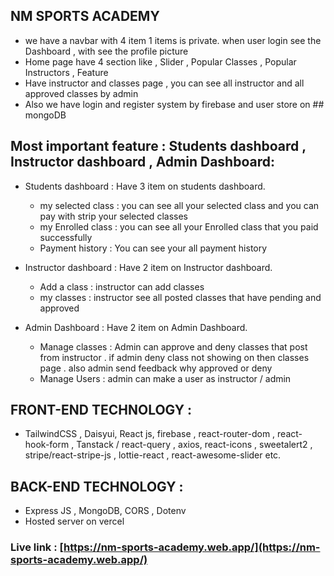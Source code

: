 ## NM SPORTS ACADEMY
 * we have a navbar with 4 item 1 items is private. when user login see the Dashboard , with see the profile picture 
 *  Home page have 4 section like , Slider , Popular Classes , Popular Instructors ,  Feature 
 * Have instructor and classes page , you can see all instructor and all approved classes by admin 
 * Also we have login and register system by firebase and user store on ## mongoDB
 

 ## Most important feature : Students dashboard , Instructor dashboard , Admin Dashboard:
 
  * Students dashboard :  Have 3 item on students dashboard. 
    * my selected class : you can see all your selected class and you can pay with strip your selected classes
    * my Enrolled class : you can see all your Enrolled class that you paid successfully 
    * Payment history  : You can see your all payment history 

  * Instructor dashboard :  Have 2 item on Instructor dashboard. 
    * Add a class : instructor can add classes 
    * my classes : instructor see all posted classes that have pending and approved

  * Admin Dashboard : Have 2 item on Admin Dashboard. 
    * Manage classes : Admin can approve and deny classes that post from instructor . if admin deny class not showing on then classes page . also admin send feedback why approved or deny 
    * Manage Users : admin can make a user as instructor / admin 

## FRONT-END TECHNOLOGY : 
  * TailwindCSS , Daisyui,  React js, firebase ,  react-router-dom , react-hook-form , Tanstack / react-query , axios, react-icons , sweetalert2 , stripe/react-stripe-js , lottie-react , react-awesome-slider  etc.

## BACK-END TECHNOLOGY : 
  * Express JS , MongoDB, CORS , Dotenv
  * Hosted server on vercel 

  ### Live link : [https://nm-sports-academy.web.app/](https://nm-sports-academy.web.app/)
        